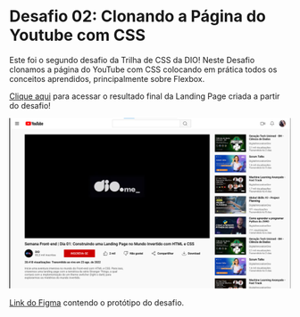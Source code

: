 # Desafio 02: Clonando a Página do Youtube com CSS

Este foi o segundo desafio da Trilha de CSS da DIO! 
Neste Desafio clonamos a página do YouTube com CSS colocando em prática todos os conceitos aprendidos, principalmente sobre Flexbox.

[Clique aqui](https://eloizaams.github.io/dio-trilha-css-desafio-02/) para acessar o resultado final da Landing Page criada a partir do desafio!

![image](prototipo.png)


[Link do Figma](https://www.figma.com/design/lrRWUZPKnqMDZrSDJmZxUS/Desafio-de-Flexbox---DIO?node-id=1-2&node-type=frame&t=OQ21Zf969bjvW9Zq-0) contendo o protótipo do desafio.


